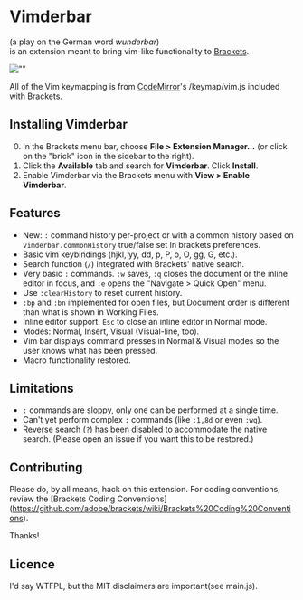# Vimderbar
(a play on the German word _wunderbar_)  
is an extension meant to bring vim-like functionality to 
[Brackets](http://brackets.io).

![""](http://i.minus.com/ibodq0DYcbsoYp.png)

All of the Vim keymapping is from [CodeMirror](http://codemirror.net)'s 
/keymap/vim.js included with Brackets.

## Installing Vimderbar
0. In the Brackets menu bar, choose **File > Extension Manager...** 
(or click on the "brick" icon in the sidebar to the right).
0. Click the **Available** tab and search for **Vimderbar**. Click **Install**.
0. Enable Vimderbar via the Brackets menu with **View > Enable Vimderbar**.

## Features
+ New: `:` command history per-project or with a common history based on 
`vimderbar.commonHistory` true/false set in brackets preferences.
+ Basic vim keybindings (hjkl, yy, dd, p, P, o, O, gg, G, etc.).
+ Search function (`/`) integrated with Brackets' native search.
+ Very basic `:` commands. `:w` saves, `:q` closes the document or the inline 
editor in focus, and `:e` opens the "Navigate > Quick Open" menu.
+ Use `:clearHistory` to reset current history.
+ `:bp` and `:bn` implemented for open files, but Document order is different
than what is shown in Working Files.
+ Inline editor support. `Esc` to close an inline editor in Normal mode.
+ Modes: Normal, Insert, Visual (Visual-line, too).
+ Vim bar displays command presses in Normal & Visual modes so the user knows what
has been pressed.
+ Macro functionality restored.

## Limitations
+ `:` commands are sloppy, only one can be performed at a single time.
+ Can't yet perform complex `:` commands (like `:1,8d` or even `:wq`).
+ Reverse search (`?`) has been disabled to accommodate the native 
search. (Please open an issue if you want this to be restored.)

## Contributing
Please do, by all means, hack on this extension. For coding conventions,
review the 
[Brackets Coding Conventions]
(https://github.com/adobe/brackets/wiki/Brackets%20Coding%20Conventions).

Thanks!

## Licence
I'd say WTFPL, but the MIT disclaimers are important(see main.js).
